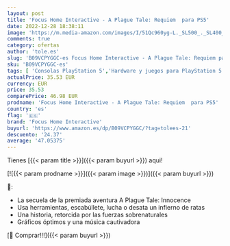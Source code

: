 ```yaml
---
layout: post
title: 'Focus Home Interactive - A Plague Tale: Requiem  para PS5'
date: 2022-12-28 18:38:11
image: 'https://m.media-amazon.com/images/I/51Qc960yg-L._SL500_._SL400_.jpg'
comments: true
category: ofertas
author: 'tole.es'
slug: 'B09VCPYGGC-es Focus Home Interactive - A Plague Tale: Requiem para PS5'
sku: 'B09VCPYGGC-es'
tags: [ 'Consolas PlayStation 5','Hardware y juegos para PlayStation 5','Videojuegos','focus home interactive','ps5','🇪🇸', ]
actualPrice: 35.53 EUR
currency: EUR
price: 35.53
comparePrice: 46.98 EUR
prodname: 'Focus Home Interactive - A Plague Tale: Requiem  para PS5'
country: 'es'
flag: '🇪🇸'
brand: 'Focus Home Interactive'
buyurl: 'https://www.amazon.es/dp/B09VCPYGGC/?tag=tolees-21'
descuento: '24.37'
average: '47.05375'
---
```


Tienes [{{< param title >}}]({{< param buyurl >}}) aqui!

[![{{< param prodname >}}]({{< param image >}})]({{< param buyurl >}})

🔎:

- La secuela de la premiada aventura A Plague Tale: Innocence
- Usa herramientas, escabúllete, lucha o desata un infierno de ratas
- Una historia, retorcida por las fuerzas sobrenaturales
- Gráficos óptimos y una música cautivadora

[🛒 Comprar!!!]({{< param buyurl >}})

